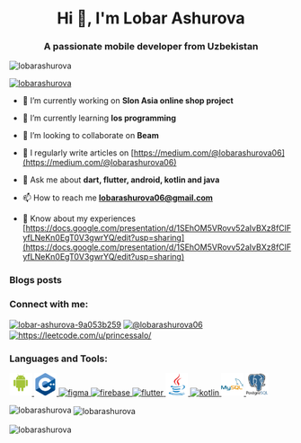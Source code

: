 <h1 align="center">Hi 👋, I'm Lobar Ashurova</h1>
<h3 align="center">A passionate mobile developer from Uzbekistan</h3>

<p align="left"> <img src="https://komarev.com/ghpvc/?username=lobarashurova&label=Profile%20views&color=0e75b6&style=flat" alt="lobarashurova" /> </p>

<p align="left"> <a href="https://github.com/ryo-ma/github-profile-trophy"><img src="https://github-profile-trophy.vercel.app/?username=lobarashurova" alt="lobarashurova" /></a> </p>

- 🔭 I’m currently working on **Slon Asia online shop project**

- 🌱 I’m currently learning **Ios programming**

- 👯 I’m looking to collaborate on **Beam**

- 📝 I regularly write articles on [https://medium.com/@lobarashurova06](https://medium.com/@lobarashurova06)

- 💬 Ask me about **dart, flutter, android, kotlin and java**

- 📫 How to reach me **lobarashurova06@gmail.com**

- 📄 Know about my experiences [https://docs.google.com/presentation/d/1SEhOM5VRovv52aIvBXz8fClFyfLNeKn0EgT0V3gwrYQ/edit?usp=sharing](https://docs.google.com/presentation/d/1SEhOM5VRovv52aIvBXz8fClFyfLNeKn0EgT0V3gwrYQ/edit?usp=sharing)

### Blogs posts
<!-- BLOG-POST-LIST:START -->
<!-- BLOG-POST-LIST:END -->

<h3 align="left">Connect with me:</h3>
<p align="left">
<a href="https://linkedin.com/in/lobar-ashurova-9a053b259" target="blank"><img align="center" src="https://raw.githubusercontent.com/rahuldkjain/github-profile-readme-generator/master/src/images/icons/Social/linked-in-alt.svg" alt="lobar-ashurova-9a053b259" height="30" width="40" /></a>
<a href="https://medium.com/@lobarashurova06" target="blank"><img align="center" src="https://raw.githubusercontent.com/rahuldkjain/github-profile-readme-generator/master/src/images/icons/Social/medium.svg" alt="@lobarashurova06" height="30" width="40" /></a>
<a href="https://www.leetcode.com/https://leetcode.com/u/princessalo/" target="blank"><img align="center" src="https://raw.githubusercontent.com/rahuldkjain/github-profile-readme-generator/master/src/images/icons/Social/leet-code.svg" alt="https://leetcode.com/u/princessalo/" height="30" width="40" /></a>
</p>

<h3 align="left">Languages and Tools:</h3>
<p align="left"> <a href="https://developer.android.com" target="_blank" rel="noreferrer"> <img src="https://raw.githubusercontent.com/devicons/devicon/master/icons/android/android-original-wordmark.svg" alt="android" width="40" height="40"/> </a> <a href="https://www.w3schools.com/cpp/" target="_blank" rel="noreferrer"> <img src="https://raw.githubusercontent.com/devicons/devicon/master/icons/cplusplus/cplusplus-original.svg" alt="cplusplus" width="40" height="40"/> </a> <a href="https://www.figma.com/" target="_blank" rel="noreferrer"> <img src="https://www.vectorlogo.zone/logos/figma/figma-icon.svg" alt="figma" width="40" height="40"/> </a> <a href="https://firebase.google.com/" target="_blank" rel="noreferrer"> <img src="https://www.vectorlogo.zone/logos/firebase/firebase-icon.svg" alt="firebase" width="40" height="40"/> </a> <a href="https://flutter.dev" target="_blank" rel="noreferrer"> <img src="https://www.vectorlogo.zone/logos/flutterio/flutterio-icon.svg" alt="flutter" width="40" height="40"/> </a> <a href="https://www.java.com" target="_blank" rel="noreferrer"> <img src="https://raw.githubusercontent.com/devicons/devicon/master/icons/java/java-original.svg" alt="java" width="40" height="40"/> </a> <a href="https://kotlinlang.org" target="_blank" rel="noreferrer"> <img src="https://www.vectorlogo.zone/logos/kotlinlang/kotlinlang-icon.svg" alt="kotlin" width="40" height="40"/> </a> <a href="https://www.mysql.com/" target="_blank" rel="noreferrer"> <img src="https://raw.githubusercontent.com/devicons/devicon/master/icons/mysql/mysql-original-wordmark.svg" alt="mysql" width="40" height="40"/> </a> <a href="https://www.postgresql.org" target="_blank" rel="noreferrer"> <img src="https://raw.githubusercontent.com/devicons/devicon/master/icons/postgresql/postgresql-original-wordmark.svg" alt="postgresql" width="40" height="40"/> </a> </p>

<p><img align="left" src="https://github-readme-stats.vercel.app/api/top-langs?username=lobarashurova&show_icons=true&locale=en&layout=compact" alt="lobarashurova" /></p>

<p>&nbsp;<img align="center" src="https://github-readme-stats.vercel.app/api?username=lobarashurova&show_icons=true&locale=en" alt="lobarashurova" /></p>

<p><img align="center" src="https://github-readme-streak-stats.herokuapp.com/?user=lobarashurova&" alt="lobarashurova" /></p>
